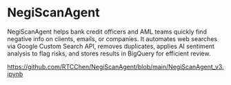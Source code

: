 # NegiScanAgent
NegiScanAgent helps bank credit officers and AML teams quickly find negative info on clients, emails, or companies. It automates web searches via Google Custom Search API, removes duplicates, applies AI sentiment analysis to flag risks, and stores results in BigQuery for efficient review.

https://github.com/RTCChen/NegiScanAgent/blob/main/NegiScanAgent_v3.ipynb
